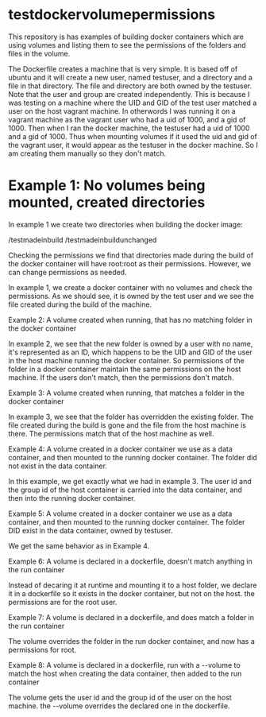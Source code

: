 # testdockervolumepermissions
This repository is has examples of building docker containers which are using volumes and listing them to see the permissions of the folders and files in the volume.

The Dockerfile creates a machine that is very simple. It is based off of ubuntu and it will create a new user, named testuser, and a directory and a file in that directory. The file and directory are both owned by the testuser. Note that the user and group are created independently. This is because I was testing on a machine where the UID and GID of the test user matched a user on the host vagrant machine. In otherwords I was running it on a vagrant machine as the vagrant user who had a uid of 1000, and a gid of 1000. Then when I ran the docker machine, the testuser had a uid of 1000 and a gid of 1000. Thus when mounting volumes if it used the uid and gid of the vagrant user, it would appear as the testuser in the docker machine. So I am creating them manually so they don't match. 


# Example 1: No volumes being mounted, created directories

In example 1 we create two directories when building the docker image: 

/testmadeinbuild
/testmadeinbuildunchanged

Checking the permissions we find that directories made during the build of the docker container will have root:root as their permissions.  However, we can change permissions as needed.





In example 1, we create a docker container with no volumes and check the permissions. As we should see, it is owned by the test user and we see the file created during the build of the machine.

Example 2: A volume created when running, that has no matching folder in the docker container

In example 2, we see that the new folder is owned by a user with no name, it's represented as an ID, which happens to be the UID and GID of the user in the host machine running the docker container. So permissions of the folder in a docker container maintain the same permissions on the host machine. If the users don't match, then the permissions don't match.

Example 3: A volume created when running, that matches a folder in the docker container

In example 3, we see that the folder has overridden the existing folder. The file created during the build is gone and the file from the host machine is there. The permissions match that of the host machine as well. 

Example 4: A volume created in a docker container we use as a data container, and then mounted to the running docker container. The folder did not exist in the data container.

In this example, we get exactly what we had in example 3. The user id and the group id of the host container is carried into the data container, and then into the running docker container. 

Example 5: A volume created in a docker container we use as a data container, and then mounted to the running docker container. The folder DID exist in the data container, owned by testuser.

We get the same behavior as in Example 4. 


Example 6: A volume is declared in a dockerfile, doesn't match anything in the run container

Instead of decaring it at runtime and mounting it to a host folder, we declare it in a dockerfile so it exists in the docker container, but not on the host. 
the permissions are for the root user. 

Example 7: A volume is declared in a dockerfile, and does match a folder in the run container

The volume overrides the folder in the run docker container, and now has a permissions for root. 

Example 8: A volume is declared in a dockerfile, run with a --volume to match the host when creating the data container, then added to the run container

The volume gets the user id and the group id of the user on the host machine. the --volume overrides the declared one in the dockerfile. 


